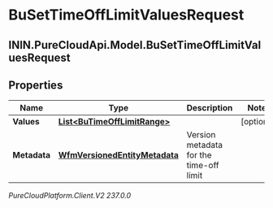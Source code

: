 # BuSetTimeOffLimitValuesRequest

## ININ.PureCloudApi.Model.BuSetTimeOffLimitValuesRequest

## Properties

|Name | Type | Description | Notes|
|------------ | ------------- | ------------- | -------------|
| **Values** | [**List&lt;BuTimeOffLimitRange&gt;**](BuTimeOffLimitRange) |  | [optional] |
| **Metadata** | [**WfmVersionedEntityMetadata**](WfmVersionedEntityMetadata) | Version metadata for the time-off limit | |



_PureCloudPlatform.Client.V2 237.0.0_
